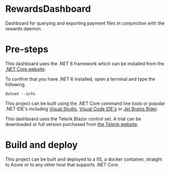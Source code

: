 # RewardsDashboard
Dashboard for querying and exporting payment files in conjunction with the rewards daemon.

# Pre-steps
This dashboard uses the .NET 6 framework which can be installed from the [.NET Core website](https://dotnet.microsoft.com/en-us/download).

To confirm that you have .NET 6 installed, open a terminal and type the following.

```
dotnet --info
```

This project can be built using the .NET Core command line tools or popular .NET IDE's including [Visual Studio](https://visualstudio.microsoft.com/), [Visual Code IDE's](https://code.visualstudio.com/) or [Jet Brains Rider](https://www.jetbrains.com/rider/).

This dashboard uses the Telerik Blazor control set. A trial can be downloaded or full version purchased from [the Telerik website](https://www.telerik.com/blazor-ui).

# Build and deploy
This project can be built and deployed to a IIS, a docker container, straight to Azure or to any other host that supports .NET Core.
